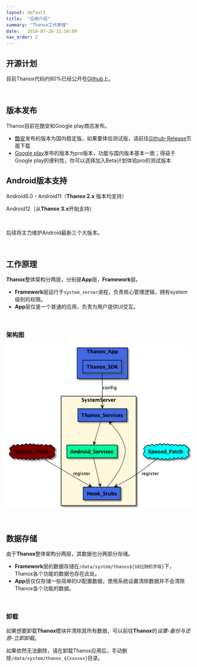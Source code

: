 ```yaml
---
layout: default
title:  "应用介绍"
summary: "Thanox工作原理"
date:   2018-07-20 15:50:00
nav_order: 2
---
```


<!-- more -->



## 开源计划

目前Thanox代码约80%已经公开在[Github](https://github.com/Tornaco/Thanox/tree/master/android)上。

&nbsp;

## 版本发布

Thanox目前在酷安和Google play商店发布。

* [酷安](https://www.coolapk.com/)发布的版本为国内稳定版，如果要体验测试版，请前往[Github-Release](https://github.com/Tornaco/Thanox/releases)页面下载
* [Google play](https://play.google.com/store/apps/details?id=github.tornaco.android.thanos.pro&hl=en&gl=US)发布的版本为pro版本，功能与国内版本基本一致；得益于Google play的便利性，你可以选择加入Beta计划体验pro的测试版本



## Android版本支持

Android6.0 - Android11（**Thanox 2.x** 版本均支持）

Android12（从**Thanox 3.x**开始支持）

&nbsp;

后续将主力维护Android最新三个大版本。

&nbsp;

## 工作原理

**Thanox**整体架构分两层，分别是**App**层，**Framework**层。

* **Framework**层运行于`system_server`进程，负责核心管理逻辑，拥有system级别的权限。
* **App**层仅是一个普通的应用，负责为用户提供UI交互。

&nbsp;

### 架构图



![thanox-arch](assets/images/thanox-arch.png)



&nbsp;

## 数据存储

由于**Thanox**整体架构分两层，其数据也分两部分存储。

* **Framework**层的数据存储在`/data/system/thanos${16位随机字母}`下，Thanox各个功能的数据也存在此处。
* **App**层仅仅存储一些简单的UI配置数据，使用系统设置清除数据并不会清除Thanox各个功能的数据。

&nbsp;

### 卸载

如果想要卸载**Thanox**模块并清除其所有数据，可以前往**Thanox**的*设置-备份与还原-立即卸载*。

如果依然无法删除，请在卸载Thanox应用后，手动删除`/data/system/thanos_${xxxxxx}`目录。
